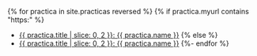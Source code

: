 {% for practica in site.practicas reversed %}
{% if practica.myurl contains "https:" %}
*  <a href="{{ practica.myurl }}">{{ practica.title | slice: 0, 2  }}:  {{ practica.name }}</a>
{% else %}
*  <a href="{{site.baseurl}}{{ practica.myurl }}">{{ practica.title | slice: 0, 2  }}:  {{ practica.name }}</a>
{%- endfor %}

